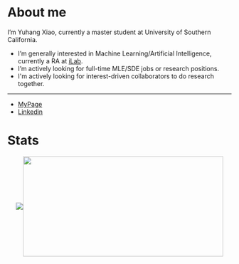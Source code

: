 # About me
I’m Yuhang Xiao, currently a master student at University of Southern California.
- I’m generally interested in Machine Learning/Artificial Intelligence, currently a RA at [iLab](http://ilab.usc.edu/).
- I’m actively looking for full-time MLE/SDE jobs or research positions.
- I'm actively looking for interest-driven collaborators to do research together.
<hr>
<ul>
  <li><a href="https://mydcxiao.github.io">MyPage</a></li>
  <li><a href="https://linkedin.com/in/mydcxiao">Linkedin</a></li>
</ul>

# Stats

<p align="center">
  <div style="display: flex; justify-content: center; align-items: center;">
    <div><img src="https://readme-stats-cwvn.vercel.app/api?username=mydcxiao&custom_title=mydcxiao+&border_color=47f0d9&show_icons=true&count_private=true&theme=gotham"></div>
    <div><img height="225" width="450" src="https://readme-stats-cwvn.vercel.app/api/top-langs/?username=mydcxiao&layout=compact&langs_count=10&hide=jupyter%20notebook&exclude_repo=FTP-Client-Server,Linked-Attributes-Implementation,DirectLinks-Update-Dirs&count-private=true&theme=gotham&border_color=47f0d9"></div>
  </div>
</p>

<!---
mydcxiao/mydcxiao is a ✨ special ✨ repository because its `README.md` (this file) appears on your GitHub profile.
You can click the Preview link to take a look at your changes.
--->

